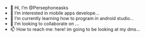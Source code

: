 - 👋 Hi, I’m @Persephoneasks
- 👀 I’m interested in mobile apps develope...
- 🌱 I’m currently learning how to program in android studio...
- 💞️ I’m looking to collaborate on ...
- 📫 How to reach me: here! im going to be looking at my dms...

<!---
Persephoneasks/Persephoneasks is a ✨ special ✨ repository because its `README.md` (this file) appears on your GitHub profile.
You can click the Preview link to take a look at your changes.
--->
